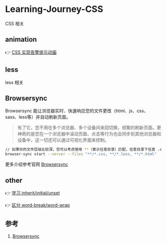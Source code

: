 # Learning-Journey-CSS

CSS 相关

## animation

👉 [CSS 实现告警提示动画](https://github.com/piaoyidage/Learning-Journey-CSS/tree/master/animation/demo-01)


## less

less 相关

## Browsersync

Browsersync 能让浏览器实时、快速响应您的文件更改（html、js、css、sass、less等）并自动刷新页面。

> 有了它，您不用在多个浏览器、多个设备间来回切换，频繁的刷新页面。更神奇的是您在一个浏览器中滚动页面、点击等行为也会同步到其他浏览器和设备中，这一切还可以通过可视化界面来控制。

```bash
// 如果你的文件层级比较深，您可以考虑使用 **（表示任意目录）匹配，任意目录下任意 .css/.less 或 .html 文件。 
browser-sync start --server --files "**/*.css, **/*.less, **/*.html"
```

更多介绍参考官网 [Browsersync](http://www.browsersync.cn/)

## other

👉 [学习 inherit/initial/unset](https://github.com/piaoyidage/Learning-Journey-CSS/tree/master/other/demo-01)

👉 [区分 word-break/word-wrap](https://github.com/piaoyidage/Learning-Journey-CSS/tree/master/other/demo-02)


## 参考

1. [Browsersync](http://www.browsersync.cn/)
